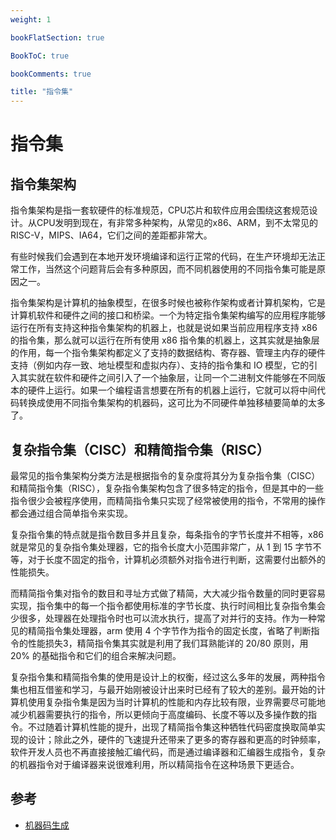 ```yaml
---
weight: 1

bookFlatSection: true

BookToC: true

bookComments: true

title: "指令集"
---
```


# 指令集

## 指令集架构

指令集架构是指一套软硬件的标准规范，CPU芯片和软件应用会围绕这套规范设计。从CPU发明到现在，有非常多种架构，从常见的x86、ARM，到不太常见的RISC-V，MIPS、IA64，它们之间的差距都非常大。

有些时候我们会遇到在本地开发环境编译和运行正常的代码，在生产环境却无法正常工作，当然这个问题背后会有多种原因，而不同机器使用的不同指令集可能是原因之一。

指令集架构是计算机的抽象模型，在很多时候也被称作架构或者计算机架构，它是计算机软件和硬件之间的接口和桥梁。一个为特定指令集架构编写的应用程序能够运行在所有支持这种指令集架构的机器上，也就是说如果当前应用程序支持 x86 的指令集，那么就可以运行在所有使用 x86 指令集的机器上，这其实就是抽象层的作用，每一个指令集架构都定义了支持的数据结构、寄存器、管理主内存的硬件支持（例如内存一致、地址模型和虚拟内存）、支持的指令集和 IO 模型，它的引入其实就在软件和硬件之间引入了一个抽象层，让同一个二进制文件能够在不同版本的硬件上运行。如果一个编程语言想要在所有的机器上运行，它就可以将中间代码转换成使用不同指令集架构的机器码，这可比为不同硬件单独移植要简单的太多了。

[//]: # (![]&#40;https://cdn.xiaobinqt.cn/xiaobinqt.io/20221222/2b387e22b5aa4f8cbeb0392645f7d72c.png?imageView2/0/q/75|watermark/2/text/eGlhb2JpbnF0/font/dmlqYXlh/fontsize/1000/fill/IzVDNUI1Qg==/dissolve/52/gravity/SouthEast/dx/15/dy/15&#41;)

## 复杂指令集（CISC）和精简指令集（RISC）

最常见的指令集架构分类方法是根据指令的复杂度将其分为复杂指令集（CISC）和精简指令集（RISC），复杂指令集架构包含了很多特定的指令，但是其中的一些指令很少会被程序使用，而精简指令集只实现了经常被使用的指令，不常用的操作都会通过组合简单指令来实现。

复杂指令集的特点就是指令数目多并且复杂，每条指令的字节长度并不相等，x86 就是常见的复杂指令集处理器，它的指令长度大小范围非常广，从 1 到 15 字节不等，对于长度不固定的指令，计算机必须额外对指令进行判断，这需要付出额外的性能损失。

而精简指令集对指令的数目和寻址方式做了精简，大大减少指令数量的同时更容易实现，指令集中的每一个指令都使用标准的字节长度、执行时间相比复杂指令集会少很多，处理器在处理指令时也可以流水执行，提高了对并行的支持。作为一种常见的精简指令集处理器，arm 使用 4 个字节作为指令的固定长度，省略了判断指令的性能损失3，精简指令集其实就是利用了我们耳熟能详的 20/80 原则，用 20% 的基础指令和它们的组合来解决问题。

复杂指令集和精简指令集的使用是设计上的权衡，经过这么多年的发展，两种指令集也相互借鉴和学习，与最开始刚被设计出来时已经有了较大的差别。最开始的计算机使用复杂指令集是因为当时计算机的性能和内存比较有限，业界需要尽可能地减少机器需要执行的指令，所以更倾向于高度编码、长度不等以及多操作数的指令。不过随着计算机性能的提升，出现了精简指令集这种牺牲代码密度换取简单实现的设计；除此之外，硬件的飞速提升还带来了更多的寄存器和更高的时钟频率，软件开发人员也不再直接接触汇编代码，而是通过编译器和汇编器生成指令，复杂的机器指令对于编译器来说很难利用，所以精简指令在这种场景下更适合。

## 参考

+ [机器码生成](https://draveness.me/golang/docs/part1-prerequisite/ch02-compile/golang-machinecode/)